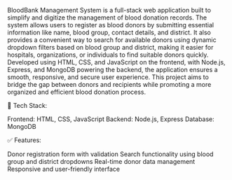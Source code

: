 BloodBank Management System is a full-stack web application built to simplify and digitize the management of blood donation records. The system allows users to register as blood donors by submitting essential information like name, blood group, contact details, and district. It also provides a convenient way to search for available donors using dynamic dropdown filters based on blood group and district, making it easier for hospitals, organizations, or individuals to find suitable donors quickly. Developed using HTML, CSS, and JavaScript on the frontend, with Node.js, Express, and MongoDB powering the backend, the application ensures a smooth, responsive, and secure user experience. This project aims to bridge the gap between donors and recipients while promoting a more organized and efficient blood donation process.

🔧 Tech Stack:

Frontend: HTML, CSS, JavaScript
Backend: Node.js, Express
Database: MongoDB

✅ Features:

Donor registration form with validation
Search functionality using blood group and district dropdowns
Real-time donor data management
Responsive and user-friendly interface
